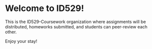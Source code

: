# Welcome to ID529! 

This is the ID529-Coursework organization where assignments will be distributed, homeworks submitted, and students can peer-review each other. 

Enjoy your stay!
